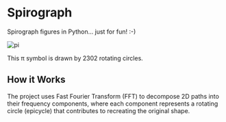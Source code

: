 # Spirograph

Spirograph figures in Python... just for fun! :-)

![pi](https://github.com/user-attachments/assets/c0206fdd-d276-4d6f-9ab2-757a71d66e60)


This π symbol is drawn by 2302 rotating circles.

## How it Works

The project uses Fast Fourier Transform (FFT) to decompose 2D paths into their frequency components, where each
component represents a rotating circle (epicycle) that contributes to recreating the original shape.
